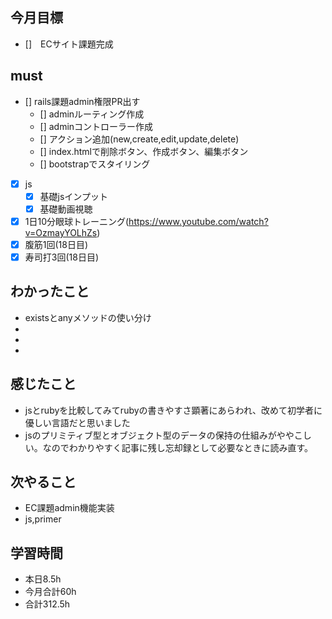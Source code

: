 ## 今月目標
- []　ECサイト課題完成 




## must
- [] rails課題admin権限PR出す
    - [] adminルーティング作成
    - [] adminコントローラー作成
    - [] アクション追加(new,create,edit,update,delete)
    - [] index.htmlで削除ボタン、作成ボタン、編集ボタン
    - [] bootstrapでスタイリング 
- [x] js
  - [x] 基礎jsインプット
  - [x] 基礎動画視聴
  
- [x] 1日10分眼球トレーニング(https://www.youtube.com/watch?v=OzmayYOLhZs)
- [x] 腹筋1回(18日目)
- [x] 寿司打3回(18日目)

## わかったこと
- existsとanyメソッドの使い分け
- 
-
- 

  


## 感じたこと
- jsとrubyを比較してみてrubyの書きやすさ顕著にあらわれ、改めて初学者に優しい言語だと思いました
- jsのプリミティブ型とオブジェクト型のデータの保持の仕組みがややこしい。なのでわかりやすく記事に残し忘却録として必要なときに読み直す。

  

## 次やること
  - EC課題admin機能実装
  - js,primer

  

 

## 学習時間
  - 本日8.5h
  - 今月合計60h
  - 合計312.5h

